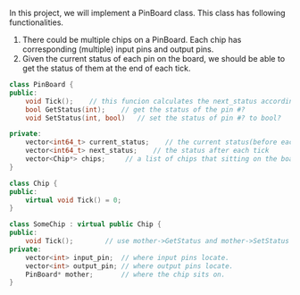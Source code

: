 In this project, we will implement a PinBoard class. This class has following functionalities.
1. There could be multiple chips on a PinBoard. Each chip has corresponding  (multiple) input pins and output pins. 
2. Given the current status of each pin on the board, we should be able to get the status of them at the end of each tick.

```c++
class PinBoard {
public:
    void Tick();    // this funcion calculates the next_status according to current_status.
    bool GetStatus(int);    // get the status of the pin #?
    void SetStatus(int, bool)   // set the status of pin #? to bool?

private:
    vector<int64_t> current_status;    // the current status(before each tick)
    vector<int64_t> next_status;    // the status after each tick
    vector<Chip*> chips;     // a list of chips that sitting on the board.
}
```

```c++
class Chip {
public:
    virtual void Tick() = 0;
}

class SomeChip : virtual public Chip {
public:
    void Tick();        // use mother->GetStatus and mother->SetStatus to change. the chip itself does not store any status.
private:
    vector<int> input_pin;  // where input pins locate.
    vector<int> output_pin; // where output pins locate.
    PinBoard* mother;       // where the chip sits on.
}
```
